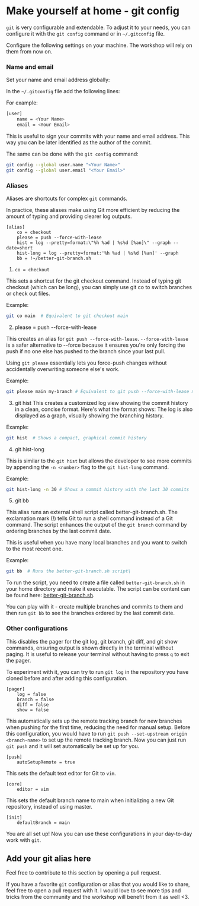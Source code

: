 # Make yourself at home - git config

`git` is very configurable and extendable. To adjust it to your needs, you can configure it with the `git config` command or in `~/.gitconfig` file.

Configure the following settings on your machine.
The workshop will rely on them from now on.

### Name and email

Set your name and email address globally:

In the `~/.gitconfig` file add the following lines:

For example:
```bash
[user]
	name = <Your Name>
	email = <Your Email>
```

This is useful to sign your commits with your name and email address.
This way you can be later identified as the author of the commit.

The same can be done with the `git config` command:

```bash
git config --global user.name "<Your Name>"
git config --global user.email "<Your Email>"
```

### Aliases

Aliases are shortcuts for complex `git` commands.

In practice, these aliases make using Git more efficient by reducing the amount of typing and providing clearer log outputs.

```
[alias]
    co = checkout
    please = push --force-with-lease
    hist = log --pretty=format:\"%h %ad | %s%d [%an]\" --graph --date=short
    hist-long = log --pretty=format:'%h %ad | %s%d [%an]' --graph
    bb = !~/better-git-branch.sh
```

1. `co = checkout`

This sets a shortcut for the git checkout command. Instead of typing git checkout (which can be long), you can simply use git co to switch branches or check out files.

Example:

```bash
git co main  # Equivalent to git checkout main
```

2. please = push --force-with-lease

This creates an alias for `git push --force-with-lease`. `--force-with-lease` is a safer alternative to --force because it ensures you're only forcing the push if no one else has pushed to the branch since your last pull.

Using `git please` essentially lets you force-push changes without accidentally overwriting someone else's work.

Example:

```bash
git please main my-branch # Equivalent to git push --force-with-lease main my-branch
```

3. git hist
This creates a customized log view showing the commit history in a clean, concise format. Here's what the format shows:
The log is also displayed as a graph, visually showing the branching history.

Example:

```bash
git hist  # Shows a compact, graphical commit history
```

4. git hist-long

This is similar to the `git hist` but allows the developer to see more commits by appending the `-n <number>` flag to the `git hist-long` command.

Example:

```bash
git hist-long -n 30 # Shows a commit history with the last 30 commits
```

5. git bb

This alias runs an external shell script called better-git-branch.sh. The exclamation mark (!) tells Git to run a shell command instead of a Git command. The script enhances the output of the `git branch` command by ordering branches by the last commit date.

This is useful when you have many local branches and you want to switch to the most recent one.

Example:

```bash
git bb  # Runs the better-git-branch.sh script\
```

To run the script, you need to create a file called `better-git-branch.sh` in your home directory and make it executable.
The script can be content can be found here: [better-git-branch.sh](https://gist.github.com/schacon/e9e743dee2e92db9a464619b99e94eff).

You can play with it - create multiple branches and commits to them and then run `git bb` to see the branches ordered by the last commit date.

### Other configurations

This disables the pager for the git log, git branch, git diff, and git show commands, ensuring output is shown directly in the terminal without paging. It is useful to release your terminal without having to press `q` to exit the pager.

To experiment with it, you can try to run `git log` in the repository you have cloned before and after adding this configuration.
```
[pager]
	log = false
	branch = false
	diff = false
	show = false
```

This automatically sets up the remote tracking branch for new branches when pushing for the first time, reducing the need for manual setup. Before this configuration, you would have to run `git push --set-upstream origin <branch-name>` to set up the remote tracking branch. Now you can just run `git push` and it will set automatically be set up for you.
```
[push]
	autoSetupRemote = true
```

This sets the default text editor for Git to `vim`.
```
[core]
    editor = vim
```

This sets the default branch name to main when initializing a new Git repository, instead of using master.
```
[init]
	defaultBranch = main
```

You are all set up! Now you can use these configurations in your day-to-day work with `git`.

## Add your git alias here

Feel free to contribute to this section by opening a pull request.

If you have a favorite `git` configuration or alias that you would like to share, feel free to open a pull request with it.
I would love to see more tips and tricks from the community and the workshop will benefit from it as well <3.
